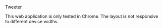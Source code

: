 Tweeter

This web application is only tested in Chrome. The layout is not responsive to different device widths.

